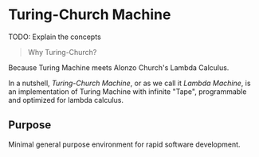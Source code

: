 # Turing-Church Machine

TODO: Explain the concepts

> Why Turing-Church?

Because Turing Machine meets Alonzo Church's Lambda Calculus.

In a nutshell, _Turing-Church Machine_, or as we call it _Lambda Machine_, 
is an implementation of Turing Machine with infinite "Tape", 
programmable and optimized for lambda calculus.

## Purpose

Minimal general purpose environment for rapid software development.
